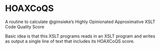 # HOAXCoQS
A routine to calculate @gimsieke’s Highly Opinionated Approximative XSLT Code Quality Score

Basic idea is that this XSLT programs reads in an XSLT program and writes as output a single line of text that includes its HOAXCoQS score.
